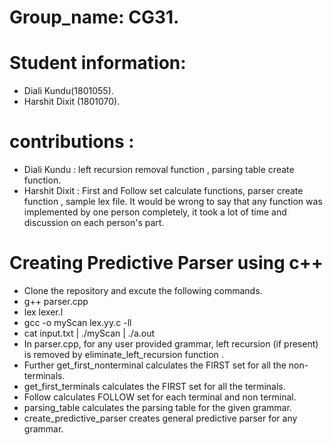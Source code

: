 # Group_name: CG31.
# Student information: 
* Diali Kundu(1801055).
*  Harshit Dixit (1801070).
# contributions : 
* Diali Kundu : left recursion removal function , parsing table create function.
* Harshit Dixit : First and Follow set calculate functions, parser create function , sample lex file.
    It would be wrong to say that any function was implemented by one person completely, it took a lot of time and discussion on each person's part.
# Creating Predictive Parser using c++
* Clone the repository and excute the following commands.
* g++ parser.cpp
* lex lexer.l
* gcc -o myScan lex.yy.c -ll
* cat input.txt | ./myScan | ./a.out
* In parser.cpp, for any user provided grammar, left recursion (if present) is removed by   eliminate_left_recursion function .
* Further get_first_nonterminal calculates the FIRST set for all the non-terminals.
* get_first_terminals calculates the FIRST set for all the terminals.
* Follow calculates FOLLOW set for each terminal and non terminal.
* parsing_table calculates the parsing table for the given grammar.
* create_predictive_parser creates general predictive parser for any grammar.
